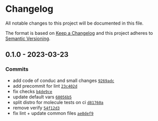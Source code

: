 # Changelog

All notable changes to this project will be documented in this file.

The format is based on [Keep a Changelog](https://keepachangelog.com/en/1.0.0/)
and this project adheres to [Semantic Versioning](https://semver.org/spec/v2.0.0.html).

## 0.1.0 - 2023-03-23

### Commits

- add code of conduc and small changes [`9269adc`](https://github.com/lotusnoir/ansible-apps_salt_minion/commit/9269adc7ffaa4ba3618e9e4d6decf98e6f7e4515)
- add precommit for lint [`23c402d`](https://github.com/lotusnoir/ansible-apps_salt_minion/commit/23c402d98610d4c3d537ea5f7dab4e6ac3a78599)
- fix checks [`b4de9ce`](https://github.com/lotusnoir/ansible-apps_salt_minion/commit/b4de9cee40de17399ee22dfc0615936ed75b3b48)
- update default vars [`60056b5`](https://github.com/lotusnoir/ansible-apps_salt_minion/commit/60056b5f4bb349dba926958fb6977f4908a6fe97)
- split distro for molecule tests on ci [`d81760a`](https://github.com/lotusnoir/ansible-apps_salt_minion/commit/d81760a47296364343812af09b9d97a6b5a28103)
- remove verify [`54f12d3`](https://github.com/lotusnoir/ansible-apps_salt_minion/commit/54f12d3e71c5ceabc3963742df10c8d32ab32e1c)
- fix lint + update common files [`ae0def9`](https://github.com/lotusnoir/ansible-apps_salt_minion/commit/ae0def9954421e7a0e9861e8bd9dd7e905ecdcdc)
